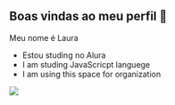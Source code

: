 ## Boas vindas ao meu perfil 🍒

Meu nome é Laura 

- Estou  studing no Alura
- I am studing JavaScricpt languege
- I am using this space for organization

![]( https://media1.tenor.com/m/PYesiTaAC7wAAAAC/elena-gilbert-nina-doberv.gif)
